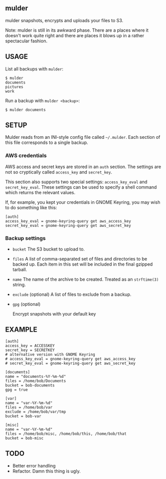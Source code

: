 mulder
------

mulder snapshots, encrypts and uploads your files to S3.

Note: mulder is still in its awkward phase. There are a places where
it doesn't work quite right and there are places it blows up in a rather
spectacular fashion.



USAGE
-----

List all backups with `mulder`:

    $ mulder
    documents
    pictures
    work
    

Run a backup with `mulder <backup>`:

    $ mulder documents



SETUP
-----

Mulder reads from an INI-style config file called `~/.mulder`. Each
section of this file corresponds to a single backup.

### AWS credentials

AWS access and secret keys are stored in an `auth` section. The
settings are not so cryptically called `access_key` and `secret_key`.

This section also supports two special settings: `access_key_eval` and
`secret_key_eval`. These settings can be used to specify a shell
command which returns the relevant values.

If, for example, you kept your credentials in GNOME Keyring, you may
wish to do something like this:

    [auth]
    access_key_eval = gnome-keyring-query get aws_access_key
    secret_key_eval = gnome-keyring-query get aws_secret_key


### Backup settings

* `bucket`
   The S3 bucket to upload to.

* `files`
   A list of comma-separated set of files and directories to be backed
   up. Each item in this set will be included in the final gzipped tarball.

* `name`
   The name of the archive to be created. Treated as an `strftime(3)` string.

* `exclude` (optional)
   A list of files to exclude from a backup.

* `gpg` (optional) 

   Encrypt snapshots with your default key



EXAMPLE
-------

    [auth]
    access_key = ACCESSKEY
    secret_key = SECRETKEY
    # alternative version with GNOME Keyring
    # access_key_eval = gnome-keyring-query get aws_access_key
    # secret_key_eval = gnome-keyring-query get aws_secret_key

    [documents]
    name = "documents-%Y-%m-%d"
    files = /home/bob/Documents
    bucket = bob-documents
    gpg = true

    [var]
    name = "var-%Y-%m-%d"
    files = /home/bob/var
    exclude = /home/bob/var/tmp
    bucket = bob-var

    [misc]
    name = "var-%Y-%m-%d"
    files = /home/bob/misc, /home/bob/this, /home/bob/that
    bucket = bob-misc



TODO
----

* Better error handling
* Refactor. Damn this thing is ugly.
